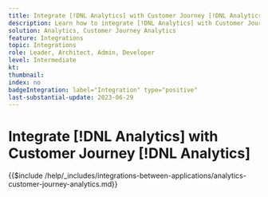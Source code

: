 ```yaml
---
title: Integrate [!DNL Analytics] with Customer Journey [!DNL Analytics]
description: Learn how to integrate [!DNL Analytics] with Customer Journey [!DNL Analytics]. 
solution: Analytics, Customer Journey Analytics
feature: Integrations
topic: Integrations
role: Leader, Architect, Admin, Developer
level: Intermediate
kt:
thumbnail:
index: no
badgeIntegration: label="Integration" type="positive"
last-substantial-update: 2023-06-29
---
```


# Integrate [!DNL Analytics] with Customer Journey [!DNL Analytics]

{{$include /help/_includes/integrations-between-applications/analytics-customer-journey-analytics.md}}
